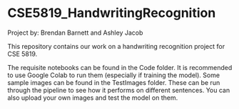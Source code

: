 # CSE5819_HandwritingRecognition
Project by: Brendan Barnett and Ashley Jacob

This repository contains our work on a handwriting recognition project for CSE 5819.

The requisite notebooks can be found in the Code folder. It is recommended to use Google Colab to run them (especially if training the model).
Some sample images can be found in the TestImages folder. These can be run through the pipeline to see how it performs on different sentences. You can also upload your own images and test the model on them.
